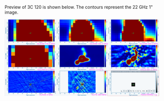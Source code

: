 Preview of 3C 120 is shown below. The contours represent the 22 GHz 1" image. 

![3C120.png](3C120.png "3C120")

